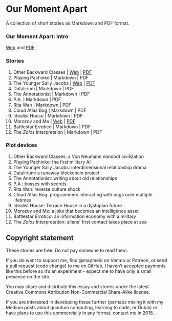 # Our Moment Apart

A collection of short stories as Markdown and PDF format.

### Our Moment Apart: Intro

<a href='https://github.com/mapmeld/our-moment-apart/blob/gh-pages/0-intro/0-intro.md'>Web</a>
and
<a href='https://github.com/mapmeld/our-moment-apart/raw/gh-pages/0-intro/0-intro.pdf'>PDF</a>

### Stories

1. Other Backward Classes | <a href='https://github.com/mapmeld/our-moment-apart/blob/gh-pages/1-other-backward-classes/Other%20Backward%20Classes.md'>Web</a> | <a href='https://github.com/mapmeld/our-moment-apart/raw/gh-pages/1-other-backward-classes/Other%20Backward%20Classes.pdf'>PDF</a>
2. Playing Pachinko | Markdown | PDF
3. The Younger Sally Jacobs | <a href='https://github.com/mapmeld/our-moment-apart/blob/gh-pages/3-sally-jacobs/3-sally-jacobs.md'>Web</a> | <a href='https://github.com/mapmeld/our-moment-apart/raw/gh-pages/3-sally-jacobs/3-sally-jacobs.pdf'>PDF</a>
4. Datalirium | Markdown | PDF
5. The Annotationist | Markdown | PDF
6. P.A. | Markdown | PDF
7. Rita Wan | Markdown | PDF
8. Cloud Atlas Bug | Markdown | PDF
9. Idealist House | Markdown | PDF
10. Morozov and Me | <a href='https://github.com/mapmeld/our-moment-apart/blob/gh-pages/10-morozov/10-morozov.md'>Web</a> | <a href='https://github.com/mapmeld/our-moment-apart/raw/gh-pages/10-morozov/10-morozov.pdf'>PDF</a>
11. Battlestar *Erratica* | Markdown | PDF
12. The *Zalos* Interpretaion | Markdown | PDF

### Plot devices

1. Other Backward Classes: a Von Neumann nanobot civilization
2. Playing Pachinko: the first military AI
3. The Younger Sally Jacobs: interdimensional relationship drama
4. Datalirium: a runaway blockchain project
5. The Annotationist: writing about old relationships
6. P.A.: bosses with secrets
7. Rita Wan: reverse culture shock
8. Cloud Atlas Bug: programmers interacting with bugs over multiple lifetimes
9. Idealist House: Terrace House in a dystopian future
10. Morozov and Me: a joke that becomes an intelligence asset
11. Battlestar *Erratica*: an information economy with a military
12. The *Zalos* Interpretation: aliens' first contact takes place at sea

## Copyright statement

These stories are free. Do not pay someone to read them.

If you do want to support me, find @mapmeld on Venmo or Patreon, or send a pull request (code change) to me on GitHub. 
I haven’t accepted payments like this before so it’s an experiment - expect me to have only a small presence on the site.

You may share and distribute this essay and stories under the latest Creative Commons Attribution Non-Commercial Share-Alike license.

If you are interested in developing these further (perhaps mixing it with my Medium posts about quantum computing, learning to code, or Dubai) or have plans to use this commercially in any format, contact me in 2018.


